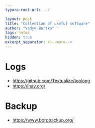 ```yaml
---
typora-root-url: ../

layout: post
title: "Collection of useful software"
author: "Vadym Bartko"
tags: notes
hidden: true
excerpt_separator: <!--more-->
---
```


<!--more-->

# Logs
* https://github.com/Textualize/toolong
* https://lnav.org/

# Backup
* https://www.borgbackup.org/
